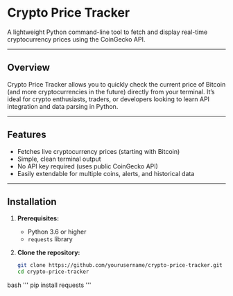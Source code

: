 # Crypto Price Tracker

A lightweight Python command-line tool to fetch and display real-time cryptocurrency prices using the CoinGecko API.

---

## Overview

Crypto Price Tracker allows you to quickly check the current price of Bitcoin (and more cryptocurrencies in the future) directly from your terminal. It’s ideal for crypto enthusiasts, traders, or developers looking to learn API integration and data parsing in Python.

---

## Features

- Fetches live cryptocurrency prices (starting with Bitcoin)  
- Simple, clean terminal output  
- No API key required (uses public CoinGecko API)  
- Easily extendable for multiple coins, alerts, and historical data  

---

## Installation

1. **Prerequisites:**  
   - Python 3.6 or higher  
   - `requests` library

2. **Clone the repository:**
   ```bash
   git clone https://github.com/yourusername/crypto-price-tracker.git
   cd crypto-price-tracker

bash
'''
pip install requests
'''